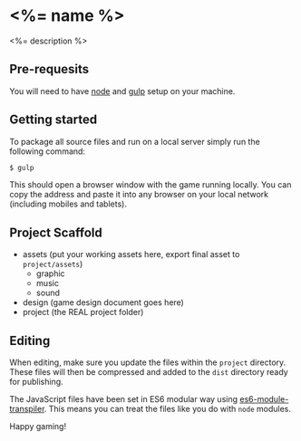 # <%= name %>

<%= description %>

## Pre-requesits

You will need to have [node][node] and [gulp][gulp] setup on your machine.

## Getting started

To package all source files and run on a local server simply run the following command:

```sh
$ gulp
```

This should open a browser window with the game running locally. You can copy the address and paste it into any browser on your local network (including mobiles and tablets).

## Project Scaffold
* assets (put your working assets here, export final asset to `project/assets`)
    - graphic
    - music
    - sound
* design (game design document goes here)
* project (the REAL project folder)

## Editing

When editing, make sure you update the files within the `project` directory. These files will then be compressed and added to the `dist` directory ready for publishing.

The JavaScript files have been set in ES6 modular way using [es6-module-transpiler][es6-module-transpiler]. This means you can treat the files like you do with `node` modules.

Happy gaming!

[node]:       http://nodejs.org/
[gulp]:       http://gulpjs.com/
[es6-module-transpiler]: https://github.com/square/es6-module-transpiler
